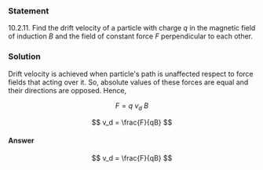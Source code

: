 ###  Statement

$10.2.11.$ Find the drift velocity of a particle with charge $q$ in the magnetic field of induction $B$ and the field of constant force $F$ perpendicular to each other.

### Solution

Drift velocity is achieved when particle's path is unaffected respect to force fields that acting over it. So, absolute values of these forces are equal and their directions are opposed. Hence,

$$
F = q~v_d~B
$$

$$
v_d = \frac{F}{qB}
$$

#### Answer

$$
v_d = \frac{F}{qB}
$$
